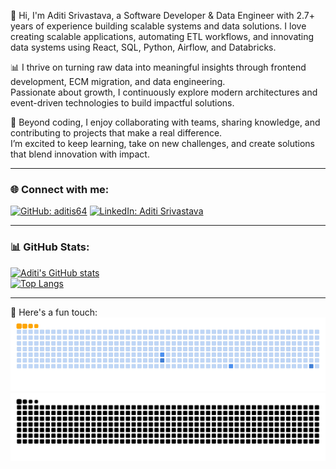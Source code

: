   
👋 Hi, I'm Aditi Srivastava, a Software Developer & Data Engineer with 2.7+ years of experience building scalable systems and data solutions.
I love creating scalable applications, automating ETL workflows, and innovating data systems using React, SQL, Python, Airflow, and Databricks.  

📊 I thrive on turning raw data into meaningful insights through frontend development, ECM migration, and data engineering.  
Passionate about growth, I continuously explore modern architectures and event-driven technologies to build impactful solutions.  

🤝 Beyond coding, I enjoy collaborating with teams, sharing knowledge, and contributing to projects that make a real difference.  
I’m excited to keep learning, take on new challenges, and create solutions that blend innovation with impact.  


---

### 🌐 Connect with me:
[![GitHub: aditis64](https://img.shields.io/github/followers/aditis64?label=follow&style=social)](https://github.com/aditis64)
[![LinkedIn: Aditi Srivastava](https://img.shields.io/badge/-Aditi%20Srivastava-blue?style=flat-square&logo=Linkedin&logoColor=white&link=https://www.linkedin.com/in/aditis64/)](https://www.linkedin.com/in/aditis64/)

---

### 📊 GitHub Stats:
[![Aditi's GitHub stats](https://github-readme-stats.vercel.app/api?username=aditis64&hide=issues&count_private=true&show_icons=true&theme=radical)](https://github.com/aditis64/github-readme-stats)  
[![Top Langs](https://github-readme-stats.vercel.app/api/top-langs/?username=aditis64&layout=compact&theme=radical)](https://github.com/aditis64/github-readme-stats)

---

<!-- ### 🐍 Here's a fun touch:  

![GitHub Snake](https://raw.githubusercontent.com/aditis64/aditis64/output/ocean.gif) -->

🐍 Here's a fun touch: 
![snake gif](https://github.com/aditis64/aditis64/blob/output/ocean.gif#gh-light-mode-only)
![snake gif](https://github.com/aditis64/aditis64/blob/output/github-snake-dark.svg#gh-dark-mode-only)
